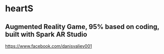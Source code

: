 # heartS
## Augmented Reality Game, 95% based on coding, built with Spark AR Studio

https://www.facebook.com/danisvaliev001
